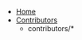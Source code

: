 <!-- WARNING: Do not change the formatting (indentation or bullet style) of this file -->

* [Home](index.md)
* [Contributors](contributors/index.md)
    * contributors/*
